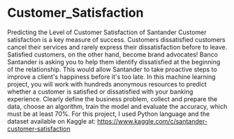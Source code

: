 # Customer_Satisfaction
Predicting the Level of Customer Satisfaction of Santander
Customer satisfaction is a key measure of success. Customers dissatisfied customers cancel their services and rarely express their dissatisfaction before to leave. Satisfied customers, on the other hand, become brand advocates!
Banco Santander is asking you to help them identify dissatisfied at the beginning of the relationship. This would allow Santander to
take proactive steps to improve a client's happiness before it's too late.
In this machine learning project, you will work with hundreds anonymous resources to predict whether a customer is satisfied or dissatisfied with your banking experience.
Clearly define the business problem, collect and prepare the data, choose an algorithm, train the model and evaluate the accuracy, which must be at least 70%.
For this project, I used Python language and the dataset available on Kaggle at:
https://www.kaggle.com/c/santander-customer-satisfaction
